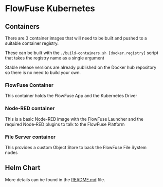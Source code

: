 # FlowFuse Kubernetes

## Containers

There are 3 container images that will need to be built and pushed to a suitable container registry.

These can be built with the `./build-containers.sh [docker.registry]` script that takes the registry name as a single argument

Stable release versions are already published on the Docker hub repository so there is no need to build your own.

### FlowFuse Container

This container holds the FlowFuse App and the Kubernetes Driver

### Node-RED container

This is a basic Node-RED image with the FlowFuse Launcher and the required Node-RED plugins to talk to the FlowFuse Platform

### File Server container

This provides a custom Object Store to back the FlowFuse File System nodes

## Helm Chart

More details can be found in the [README.md](helm/flowfuse/README.md) file.

